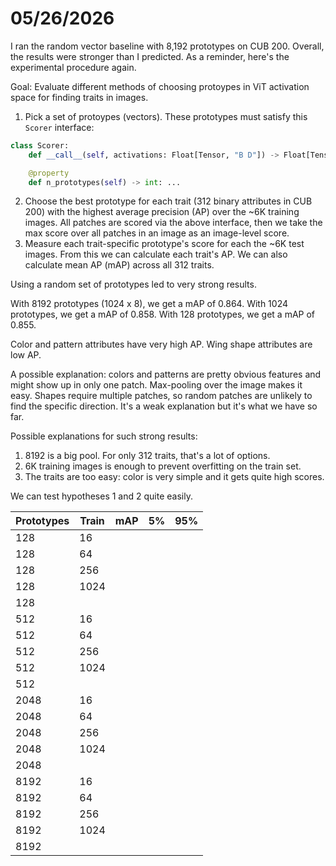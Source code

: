 # 05/26/2026

I ran the random vector baseline with 8,192 prototypes on CUB 200.
Overall, the results were stronger than I predicted.
As a reminder, here's the experimental procedure again.

Goal: Evaluate different methods of choosing protoypes in ViT activation space for finding traits in images.

1. Pick a set of protoypes (vectors). These prototypes must satisfy this `Scorer` interface:

```python
class Scorer:
    def __call__(self, activations: Float[Tensor, "B D"]) -> Float[Tensor, "B K"]: ...

    @property
    def n_prototypes(self) -> int: ...
```

2. Choose the best prototype for each trait (312 binary attributes in CUB 200) with the highest average precision (AP) over the ~6K training images. All patches are scored via the above interface, then we take the max score over all patches in an image as an image-level score.
3. Measure each trait-specific prototype's score for each the ~6K test images. From this we can calculate each trait's AP. We can also calculate mean AP (mAP) across all 312 traits.

Using a random set of prototypes led to very strong results.

With 8192 prototypes (1024 x 8), we get a mAP of 0.864.
With 1024 prototypes, we get a mAP of 0.858.
With 128 prototypes, we get a mAP of 0.855.

Color and pattern attributes have very high AP.
Wing shape attributes are low AP.

A possible explanation: colors and patterns are pretty obvious features and might show up in only one patch.
Max-pooling over the image makes it easy.
Shapes require multiple patches, so random patches are unlikely to find the specific direction.
It's a weak explanation but it's what we have so far.

Possible explanations for such strong results:

1. 8192 is a big pool. For only 312 traits, that's a lot of options.
2. 6K training images is enough to prevent overfitting on the train set.
3. The traits are too easy: color is very simple and it gets quite high scores.

We can test hypotheses 1 and 2 quite easily.

| Prototypes | Train | mAP | 5% | 95% |
|------------|-------|-----|----|-----|
| 128 | 16 |
| 128 | 64 |
| 128 | 256 |
| 128 | 1024 |
| 128 | |
| 512 | 16 |
| 512 | 64 |
| 512 | 256 |
| 512 | 1024 |
| 512 | |
| 2048 | 16 |
| 2048 | 64 |
| 2048 | 256 |
| 2048 | 1024 |
| 2048 | |
| 8192 | 16 |
| 8192 | 64 |
| 8192 | 256 |
| 8192 | 1024 |
| 8192 | |
